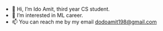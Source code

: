 - 👋 Hi, I’m Ido Amit, third year CS student.
- 👀 I’m interested in ML career.
- 📫 You can reach me by my email dodoamit198@gmail.com

<!---
IdoAmit198/IdoAmit198 is a ✨ special ✨ repository because its `README.md` (this file) appears on your GitHub profile.
You can click the Preview link to take a look at your changes.
--->
